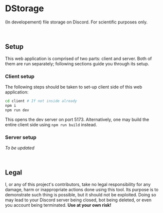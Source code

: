 # DStorage
(In developement) file storage on Discord. For scientific purposes only.

<br>

## Setup

This web application is comprised of two parts: client and server. Both of them are run separately; following sections guide you through its setup.

### Client setup

The following steps should be taken to set-up client side of this web application:

```bash
cd client # If not inside already
npm i
npm run dev 
```

This opens the dev server on port 5173. Alternatively, one may build the entire client side using `npm run build` instead.

### Server setup

*To be updated*

<br>

## Legal

I, or any of this project's contributors, take no legal responsibility for any damage, harm or inappropriate actions done using this tool. Its purpose is to demonstrate such thing is possible, but it should not be exploited. Doing so may lead to your Discord server being closed, bot being deleted, or even you account being terminated. **Use at your own risk!**  